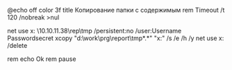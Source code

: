 @echo off
color 3f
title Копирование папки с содержимым
rem Timeout /t 120 /nobreak >nul

net use x: \\10.10.11.38\rep\tmp /persistent:no /user:Username Passwordsecret
xcopy "d:\work\prg\report\tmp\*.*" "x:\" /s /e /h /y
net use  x: /delete 



rem echo Ok
rem pause
